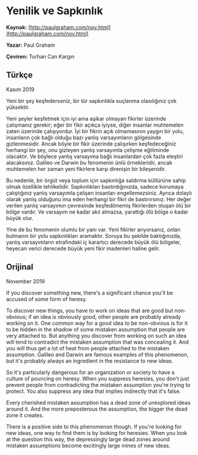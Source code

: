 
# Yenilik ve Sapkınlık

**Kaynak:** [http://paulgraham.com/nov.html](http://paulgraham.com/nov.html)

**Yazar:** Paul Graham

**Çeviren:** Turhan Can Kargın


## Türkçe

Kasım 2019

Yeni bir şey keşfederseniz, bir tür sapkınlıkla suçlanma olasılığınız çok yüksektir.

Yeni şeyler keşfetmek için iyi ama aşikar olmayan fikirler üzerinde çalışmanız gerekir; eğer bir fikir açıkça iyiyse, diğer insanlar muhtemelen zaten üzerinde çalışıyordur. İyi bir fikrin açık olmamasının yaygın bir yolu, insanların çok bağlı olduğu bazı yanlış varsayımların gölgesinde gizlenmesidir. Ancak böyle bir fikir üzerinde çalışırken keşfedeceğiniz herhangi bir şey, onu gizleyen yanlış varsayımla çelişme eğiliminde olacaktır. Ve böylece yanlış varsayıma bağlı insanlardan çok fazla eleştiri alacaksınız. Galileo ve Darwin bu fenomenin ünlü örnekleridir, ancak muhtemelen her zaman yeni fikirlere karşı direnişin bir bileşenidir.

Bu nedenle, bir örgüt veya toplum için sapkınlığa saldırma kültürüne sahip olmak özellikle tehlikelidir. Sapkınlıkları bastırdığınızda, sadece korumaya çalıştığınız yanlış varsayımla çelişen insanları engellemezsiniz. Ayrıca dolaylı olarak yanlış olduğunu ima eden herhangi bir fikri de bastırırsınız.
Her değer verilen yanlış varsayımın çevresinde keşfedilmemiş fikirlerden oluşan ölü bir bölge vardır. Ve varsayım ne kadar akıl almazsa, yarattığı ölü bölge o kadar büyük olur.

Yine de bu fenomenin olumlu bir yanı var. Yeni fikirler arıyorsanız, onları bulmanın bir yolu sapkınlıkları aramaktır. Soruya bu şekilde baktığınızda, yanlış varsayımların etrafındaki iç karartıcı derecede büyük ölü bölgeler, heyecan verici derecede büyük yeni fikir madenleri haline gelir.






## Orijinal

November 2019

If you discover something new, there's a significant chance you'll be accused of some form of heresy.

To discover new things, you have to work on ideas that are good but non-obvious; if an idea is obviously good, other people are probably already working on it. One common way for a good idea to be non-obvious is for it to be hidden in the shadow of some mistaken assumption that people are very attached to. But anything you discover from working on such an idea will tend to contradict the mistaken assumption that was concealing it. And you will thus get a lot of heat from people attached to the mistaken assumption. Galileo and Darwin are famous examples of this phenomenon, but it's probably always an ingredient in the resistance to new ideas.

So it's particularly dangerous for an organization or society to have a culture of pouncing on heresy. When you suppress heresies, you don't just prevent people from contradicting the mistaken assumption you're trying to protect. You also suppress any idea that implies indirectly that it's false.

Every cherished mistaken assumption has a dead zone of unexplored ideas around it. And the more preposterous the assumption, the bigger the dead zone it creates.

There is a positive side to this phenomenon though. If you're looking for new ideas, one way to find them is by looking for heresies. When you look at the question this way, the depressingly large dead zones around mistaken assumptions become excitingly large mines of new ideas.
